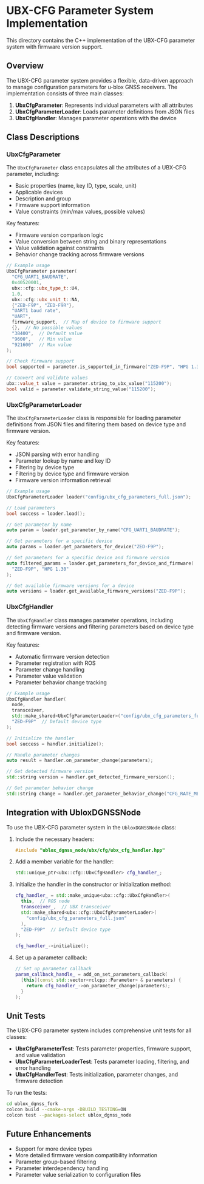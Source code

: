 # UBX-CFG Parameter System Implementation

This directory contains the C++ implementation of the UBX-CFG parameter system with firmware version support.

## Overview

The UBX-CFG parameter system provides a flexible, data-driven approach to manage configuration parameters for u-blox GNSS receivers. The implementation consists of three main classes:

1. **UbxCfgParameter**: Represents individual parameters with all attributes
2. **UbxCfgParameterLoader**: Loads parameter definitions from JSON files
3. **UbxCfgHandler**: Manages parameter operations with the device

## Class Descriptions

### UbxCfgParameter

The `UbxCfgParameter` class encapsulates all the attributes of a UBX-CFG parameter, including:

- Basic properties (name, key ID, type, scale, unit)
- Applicable devices
- Description and group
- Firmware support information
- Value constraints (min/max values, possible values)

Key features:
- Firmware version comparison logic
- Value conversion between string and binary representations
- Value validation against constraints
- Behavior change tracking across firmware versions

```cpp
// Example usage
UbxCfgParameter parameter(
  "CFG_UART1_BAUDRATE",
  0x40520001,
  ubx::cfg::ubx_type_t::U4,
  1.0,
  ubx::cfg::ubx_unit_t::NA,
  {"ZED-F9P", "ZED-F9R"},
  "UART1 baud rate",
  "UART",
  firmware_support,  // Map of device to firmware support
  {},  // No possible values
  "38400",  // Default value
  "9600",   // Min value
  "921600"  // Max value
);

// Check firmware support
bool supported = parameter.is_supported_in_firmware("ZED-F9P", "HPG 1.30");

// Convert and validate values
ubx::value_t value = parameter.string_to_ubx_value("115200");
bool valid = parameter.validate_string_value("115200");
```

### UbxCfgParameterLoader

The `UbxCfgParameterLoader` class is responsible for loading parameter definitions from JSON files and filtering them based on device type and firmware version.

Key features:
- JSON parsing with error handling
- Parameter lookup by name and key ID
- Filtering by device type
- Filtering by device type and firmware version
- Firmware version information retrieval

```cpp
// Example usage
UbxCfgParameterLoader loader("config/ubx_cfg_parameters_full.json");

// Load parameters
bool success = loader.load();

// Get parameter by name
auto param = loader.get_parameter_by_name("CFG_UART1_BAUDRATE");

// Get parameters for a specific device
auto params = loader.get_parameters_for_device("ZED-F9P");

// Get parameters for a specific device and firmware version
auto filtered_params = loader.get_parameters_for_device_and_firmware(
  "ZED-F9P", "HPG 1.30"
);

// Get available firmware versions for a device
auto versions = loader.get_available_firmware_versions("ZED-F9P");
```

### UbxCfgHandler

The `UbxCfgHandler` class manages parameter operations, including detecting firmware versions and filtering parameters based on device type and firmware version.

Key features:
- Automatic firmware version detection
- Parameter registration with ROS
- Parameter change handling
- Parameter value validation
- Parameter behavior change tracking

```cpp
// Example usage
UbxCfgHandler handler(
  node,
  transceiver,
  std::make_shared<UbxCfgParameterLoader>("config/ubx_cfg_parameters_full.json"),
  "ZED-F9P"  // Default device type
);

// Initialize the handler
bool success = handler.initialize();

// Handle parameter changes
auto result = handler.on_parameter_change(parameters);

// Get detected firmware version
std::string version = handler.get_detected_firmware_version();

// Get parameter behavior change
std::string change = handler.get_parameter_behavior_change("CFG_RATE_MEAS");
```

## Integration with UbloxDGNSSNode

To use the UBX-CFG parameter system in the `UbloxDGNSSNode` class:

1. Include the necessary headers:
   ```cpp
   #include "ublox_dgnss_node/ubx/cfg/ubx_cfg_handler.hpp"
   ```

2. Add a member variable for the handler:
   ```cpp
   std::unique_ptr<ubx::cfg::UbxCfgHandler> cfg_handler_;
   ```

3. Initialize the handler in the constructor or initialization method:
   ```cpp
   cfg_handler_ = std::make_unique<ubx::cfg::UbxCfgHandler>(
     this,  // ROS node
     transceiver_,  // UBX transceiver
     std::make_shared<ubx::cfg::UbxCfgParameterLoader>(
       "config/ubx_cfg_parameters_full.json"
     ),
     "ZED-F9P"  // Default device type
   );
   
   cfg_handler_->initialize();
   ```

4. Set up a parameter callback:
   ```cpp
   // Set up parameter callback
   param_callback_handle_ = add_on_set_parameters_callback(
     [this](const std::vector<rclcpp::Parameter> & parameters) {
       return cfg_handler_->on_parameter_change(parameters);
     }
   );
   ```

## Unit Tests

The UBX-CFG parameter system includes comprehensive unit tests for all classes:

- **UbxCfgParameterTest**: Tests parameter properties, firmware support, and value validation
- **UbxCfgParameterLoaderTest**: Tests parameter loading, filtering, and error handling
- **UbxCfgHandlerTest**: Tests initialization, parameter changes, and firmware detection

To run the tests:

```bash
cd ublox_dgnss_fork
colcon build --cmake-args -DBUILD_TESTING=ON
colcon test --packages-select ublox_dgnss_node
```

## Future Enhancements

- Support for more device types
- More detailed firmware version compatibility information
- Parameter group-based filtering
- Parameter interdependency handling
- Parameter value serialization to configuration files
